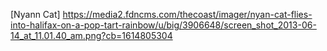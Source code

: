 [Nyann Cat] https://media2.fdncms.com/thecoast/imager/nyan-cat-flies-into-halifax-on-a-pop-tart-rainbow/u/big/3906648/screen_shot_2013-06-14_at_11.01.40_am.png?cb=1614805304

